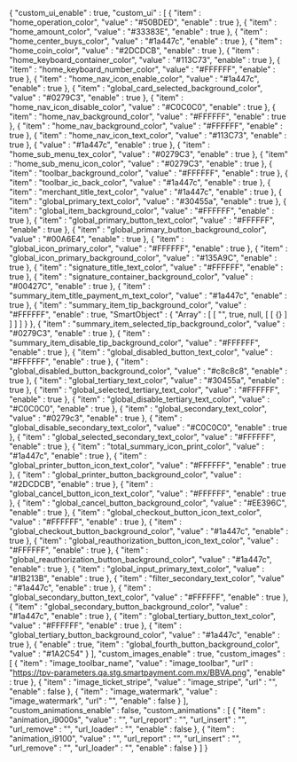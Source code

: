 {
  "custom_ui_enable" : true,
  "custom_ui" : [
    {
      "item" : "home_operation_color",
      "value" : "#50BDED",
      "enable" : true
    },
    {
      "item" : "home_amount_color",
      "value" : "#33383E",
      "enable" : true
    },
    {
      "item" : "home_center_buys_color",
      "value" : "#1a447c",
      "enable" : true
    },
    {
      "item" : "home_coin_color",
      "value" : "#2DCDCB",
      "enable" : true
    },
    {
      "item" : "home_keyboard_container_color",
      "value" : "#113C73",
      "enable" : true
    },
    {
      "item" : "home_keyboard_number_color",
      "value" : "#FFFFFF",
      "enable" : true
    },
    {
      "item" : "home_nav_icon_enable_color",
      "value" : "#1a447c",
      "enable" : true
    },
    {
      "item" : "global_card_selected_background_color",
      "value" : "#0279C3",
      "enable" : true
    },
    {
      "item" : "home_nav_icon_disable_color",
      "value" : "#C0C0C0",
      "enable" : true
    },
    {
      "item" : "home_nav_background_color",
      "value" : "#FFFFFF",
      "enable" : true
    },
    {
      "item" : "home_nav_background_color",
      "value" : "#FFFFFF",
      "enable" : true
    },
    {
      "item" : "home_nav_icon_text_color",
      "value" : "#113C73",
      "enable" : true
    },
    {
      "value" : "#1a447c",
      "enable" : true
    },
    {
      "item" : "home_sub_menu_tex_color",
      "value" : "#0279C3",
      "enable" : true
    },
 {
      "item" : "home_sub_menu_icon_color",
      "value" : "#0279C3",
      "enable" : true
    },
    {
      "item" : "toolbar_background_color",
      "value" : "#FFFFFF",
      "enable" : true
    },
    {
      "item" : "toolbar_ic_back_color",
      "value" : "#1a447c",
      "enable" : true
    },
    {
      "item" : "merchant_title_text_color",
      "value" : "#1a447c",
      "enable" : true
    },
    {
      "item" : "global_primary_text_color",
      "value" : "#30455a",
      "enable" : true
    },
    {
      "item" : "global_item_background_color",
      "value" : "#FFFFFF",
      "enable" : true
    },
    {
      "item" : "global_primary_button_text_color",
      "value" : "#FFFFFF",
      "enable" : true
    },
    {
      "item" : "global_primary_button_background_color",
      "value" : "#00A6E4",
      "enable" : true
    },
    {
      "item" : "global_icon_primary_color",
      "value" : "#FFFFFF",
      "enable" : true
    },
    {
      "item" : "global_icon_primary_background_color",
      "value" : "#135A9C",
      "enable" : true
    },
    {
      "item" : "signature_title_text_color",
      "value" : "#FFFFFF",
      "enable" : true
    },
    {
      "item" : "signature_container_background_color",
      "value" : "#00427C",
      "enable" : true
    },
    {
      "item" : "summary_item_title_payment_m_text_color",
      "value" : "#1a447c",
      "enable" : true
    },
    {
      "item" : "summary_item_tip_background_color",
      "value" : "#FFFFFF",
      "enable" : true,
      "SmartObject" : {
        "Array" : [
          [
            "",
            true,
            null,
            [
              [
                {}
              ]
            ]
          ]
        ]
      }
    },
    {
      "item" : "summary_item_selected_tip_background_color",
      "value" : "#0279C3",
      "enable" : true
    },
    {
      "item" : "summary_item_disable_tip_background_color",
      "value" : "#FFFFFF",
      "enable" : true
    },
    {
      "item" : "global_disabled_button_text_color",
      "value" : "#FFFFFF",
      "enable" : true
    },
    {
      "item" : "global_disabled_button_background_color",
      "value" : "#c8c8c8",
      "enable" : true
    },
    {
      "item" : "global_tertiary_text_color",
      "value" : "#30455a",
      "enable" : true
    },
    {
      "item" : "global_selected_tertiary_text_color",
      "value" : "#FFFFFF",
      "enable" : true
    },
    {
      "item" : "global_disable_tertiary_text_color",
      "value" : "#C0C0C0",
      "enable" : true
    },
    {
      "item" : "global_secondary_text_color",
      "value" : "#0279c3",
      "enable" : true
    },
    {
      "item" : "global_disable_secondary_text_color",
      "value" : "#C0C0C0",
      "enable" : true
    },
    {
      "item" : "global_selected_secondary_text_color",
      "value" : "#FFFFFF",
      "enable" : true
    },
    {
      "item" : "total_summary_icon_print_color",
      "value" : "#1a447c",
      "enable" : true
    },
    {
      "item" : "global_printer_button_icon_text_color",
      "value" : "#FFFFFF",
      "enable" : true
    },
    {
      "item" : "global_printer_button_background_color",
      "value" : "#2DCDCB",
      "enable" : true
    },
    {
      "item" : "global_cancel_button_icon_text_color",
      "value" : "#FFFFFF",
      "enable" : true
    },
    {
      "item" : "global_cancel_button_background_color",
      "value" : "#EE396C",
      "enable" : true
    },
    {
      "item" : "global_checkout_button_icon_text_color",
      "value" : "#FFFFFF",
      "enable" : true
    },
    {
      "item" : "global_checkout_button_background_color",
      "value" : "#1a447c",
      "enable" : true
    },
    {
      "item" : "global_reauthorization_button_icon_text_color",
      "value" : "#FFFFFF",
      "enable" : true
    },
    {
      "item" : "global_reauthorization_button_background_color",
      "value" : "#1a447c",
      "enable" : true
    },
    {
      "item" : "global_input_primary_text_color",
      "value" : "#1B213B",
      "enable" : true
    },
    {
      "item" : "filter_secondary_text_color",
      "value" : "#1a447c",
      "enable" : true
    },
    {
      "item" : "global_secondary_button_text_color",
      "value" : "#FFFFFF",
      "enable" : true
    },
    {
      "item" : "global_secondary_button_background_color",
      "value" : "#1a447c",
      "enable" : true
    },
    {
      "item" : "global_tertiary_button_text_color",
      "value" : "#FFFFFF",
      "enable" : true
    },
    {
      "item" : "global_tertiary_button_background_color",
      "value" : "#1a447c",
      "enable" : true
    },
    {
      "enable" : true,
      "item" : "global_fourth_button_background_color",
      "value" : "#1A2C54"
    }
  ],
  "custom_images_enable" : true,
  "custom_images" : [
    {
      "item" : "image_toolbar_name",
      "value" : "image_toolbar",
      "url" : "https://tpv-parameters.qa.stg.smartpayment.com.mx/BBVA.png",
      "enable" : true
    },
    {
      "item" : "image_ticket_stripe",
      "value" : "image_stripe",
      "url" : "",
      "enable" : false
    },
    {
      "item" : "image_watermark",
      "value" : "image_watermark",
      "url" : "",
      "enable" : false
    }
  ],
  "custom_animations_enable" : false,
  "custom_animations" : [
    {
      "item" : "animation_i9000s",
      "value" : "",
      "url_report" : "",
      "url_insert" : "",
      "url_remove" : "",
      "url_loader" : "",
      "enable" : false
    },
    {
      "item" : "animation_i9100",
      "value" : "",
      "url_report" : "",
      "url_insert" : "",
      "url_remove" : "",
      "url_loader" : "",
      "enable" : false
    }
  ]
}
